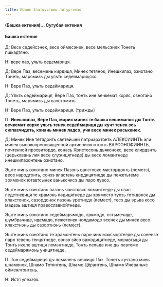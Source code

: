 ```yaml
---
title: Иоанн Златоустонь литургиязо
---
```


#### (Башка ектения)... Сугубая ектения

#### Башка ектения



Д: Весе седейсэнек, весе оймесэнек, весе мельсэнек Тонеть пшкадтяно.

Н: вере паз, ульть седемариця.

Д: Вере Паз, весемень кирдиця, Минек тетянок, Инешкипаз, ознотано Тонеть, марямизь ды ульть седеймарицякс.

Н: Вере Паз, ульть седеймариця.

Д: Ульть седеймариця, Вере Паз, тонть ине вечкемат коряс, ознотано Тонеть, марямизь ды ванстомизь.

Н: Вере Паз, ульть седеймариця. (трижды)


П. __Инешкипаз, Вере Паз, марик минек те башка вешеманок ды Тонть вечкемат коряс ульть тенек седеймариця ды кучт тенек эсь сюпавчидеть, конань минек ладсо, учи весе минек раськенек.__

Д: Минек Ине тетядонть святейшей патриархтонть АЛЕКСИИНТЬ эли минек высокопреосвященной архиепископтонть ВАРСОНОФИИНТЬ, почтенной просвитордо, конась Христосонь дьяконокс, весе клирдэнть (церьковань лия весе служицятнеде) ды весе ломантнеде инешкипазонтень ознотано.

Эште минь ознотано минек Пазонь ванстовкс мастордонть (лемезэ), весе народтонть, сонзэ властень кирдицятнеде ды пежетьтеме эрямонок ютавтсынек ваньксчисэ ды паро лувсо.

Эште минь ознотано пазонь чанстявкс ломантнеде ды свал ледстневиця те храмонь ладицятнеде ды эрямосто туезь тетядонок ды ялакстонок, сазордонок пазонь уретнеде (лемест), тесэ ды эрьва косо мадезь аштиця православнойтнеде.

Эште минь ознотано седеймарямодо, эрямодо, сэтьмечиде, шумбрачиде, идемадо, пежетенек нолдамодо эсенек ды минек весе ялакстнэнь ды сазортнэнь (лемест).

Эште минь ознотано те храмонтень парочинь максыцятнеде ды сонензэ паро тевень теицятнеде, сонзэ эйсэ важодицятнеде, моравтыця ды Тонть икеле аштиця ломантнеде, Тонть пельде ине ды певтеме седеймарямонь учицятнеде.

П: Тон седеймариця ды ломанень вечкиця Паз. Тонеть кучтано минь шнамонок, Шнамо Тетянтень, Шнамо Цёрантень, Шнамо Иневанькс оймеялтонтень.

Н: Истя улезэяк.

